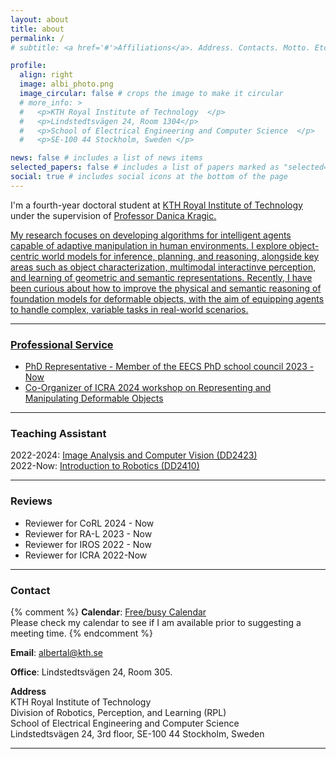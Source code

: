 ```yaml
---
layout: about
title: about
permalink: /
# subtitle: <a href='#'>Affiliations</a>. Address. Contacts. Motto. Etc.

profile:
  align: right
  image: albi_photo.png
  image_circular: false # crops the image to make it circular
  # more_info: >
  #   <p>KTH Royal Institute of Technology  </p>
  #   <p>Lindstedtsvägen 24, Room 1304</p>
  #   <p>School of Electrical Engineering and Computer Science  </p>
  #   <p>SE-100 44 Stockholm, Sweden </p>

news: false # includes a list of news items
selected_papers: false # includes a list of papers marked as "selected={true}"
social: true # includes social icons at the bottom of the page
---
```


  I'm a fourth-year doctoral student at <a href="https://www.kth.se/en" target="_blank">KTH Royal Institute of Technology</a>  under the supervision of <a href="https://www.csc.kth.se/~danik/" target="_blank">Professor Danica Kragic.
  <!-- , in the Division of <a href="https://www.kth.se/is/rpl/division-of-robotics-perception-and-learning-1.779439" target="_blank">Robotics, Perception and Learning (RPL)</a> -->


My research focuses on developing algorithms for intelligent agents capable of adaptive manipulation in human environments. I explore object-centric world models for inference, planning, and reasoning, alongside key areas such as object characterization, multimodal interactinve perception, and learning of geometric and semantic representations. Recently, I have been curious about how to improve the physical and semantic reasoning of foundation models for deformable objects, with the aim of equipping agents to handle complex, variable tasks in real-world scenarios.

 <!-- I envision a future where robots are ubiquitous and capable of complex reasoning and manipulation tasks in unstructured, highly-variable environments. My research lies at the intersection of robotics and machine learning, focusing on the adaptive manipulation of Cloth-like Deformable Objects (CDO). This under-explored area requires novel approaches for the characterization, perception, modeling, and control of CDOs. I develop methods to characterize and perceive these objects, learning representations that account for their physical properties and advancing generalization techniques for learning-based dynamics and planning suitable for robotic manipulation. Additionally, I am currently exploring the use of foundation models to enhance the perception and manipulation of cloth-like objects, aiming to equip robots with enhanced adaptive skills. -->

---

### Professional Service

- PhD Representative - Member of the EECS PhD school council 2023 - Now
- Co-Organizer of ICRA 2024 workshop on [Representing and Manipulating Deformable Objects](https://deformable-workshop.github.io/icra2022/)

---

### Teaching Assistant

2022-2024: [Image Analysis and Computer Vision (DD2423)](https://www.kth.se/social/course/DD2423/)  
2022-Now: [Introduction to Robotics (DD2410)](https://www.kth.se/social/course/DD2410/)

---

### Reviews

- Reviewer for CoRL 2024 - Now
- Reviewer for RA-L 2023 - Now
- Reviewer for IROS 2022 - Now
- Reviewer for ICRA 2022-Now

---

### Contact

{% comment %}
**Calendar**: [Free/busy Calendar](https://calendar.google.com/calendar/embed?src=zerickso%40andrew.cmu.edu&ctz=America%2FNew_York&mode=WEEK)  
Please check my calendar to see if I am available prior to suggesting a meeting time.
{% endcomment %}

**Email**: albertal@kth.se

**Office**: Lindstedtsvägen 24, Room 305.

**Address**  
KTH Royal Institute of Technology  
Division of Robotics, Perception, and Learning (RPL)  
School of Electrical Engineering and Computer Science  
Lindstedtsvägen 24, 3rd floor, SE-100 44 Stockholm, Sweden

---